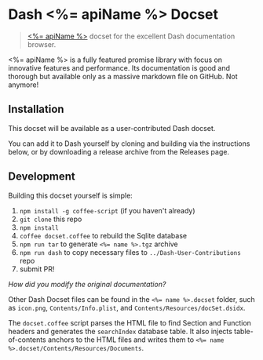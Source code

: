 # Dash <%= apiName %> Docset

> [<%= apiName %>](<%= website %>) docset for the excellent Dash documentation browser.

<%= apiName %> is a fully featured promise library with focus on innovative features and performance. Its documentation is good and thorough but available only as a massive markdown file on GitHub. Not anymore!

## Installation
This docset will be available as a user-contributed Dash docset.

You can add it to Dash yourself by cloning and building via the instructions below, or by downloading a release archive from the Releases page.

## Development
Building this docset yourself is simple:

1. `npm install -g coffee-script` (if you haven't already)
2. `git clone` this repo
3. `npm install`
4. `coffee docset.coffee` to rebuild the Sqlite database
5. `npm run tar` to generate `<%= name %>.tgz` archive
6. `npm run dash` to copy necessary files to `../Dash-User-Contributions` repo
7. submit PR!

*How did you modify the original documentation?*

Other Dash Docset files can be found in the `<%= name %>.docset` folder, such as `icon.png`, `Contents/Info.plist`, and `Contents/Resources/docSet.dsidx`.

The `docset.coffee` script parses the HTML file to find Section and Function headers and generates the `searchIndex` database table. It also injects table-of-contents anchors to the HTML files and writes them to `<%= name %>.docset/Contents/Resources/Documents`.
